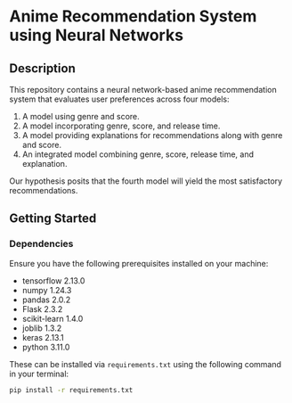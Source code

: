 # Anime Recommendation System using Neural Networks

## Description
This repository contains a neural network-based anime recommendation system that evaluates user preferences across four models:
1. A model using genre and score.
2. A model incorporating genre, score, and release time.
3. A model providing explanations for recommendations along with genre and score.
4. An integrated model combining genre, score, release time, and explanation.

Our hypothesis posits that the fourth model will yield the most satisfactory recommendations.

## Getting Started

### Dependencies
Ensure you have the following prerequisites installed on your machine:
- tensorflow 2.13.0
- numpy 1.24.3
- pandas 2.0.2
- Flask 2.3.2
- scikit-learn 1.4.0
- joblib 1.3.2
- keras 2.13.1
- python 3.11.0

These can be installed via `requirements.txt` using the following command in your terminal:

```bash
pip install -r requirements.txt
